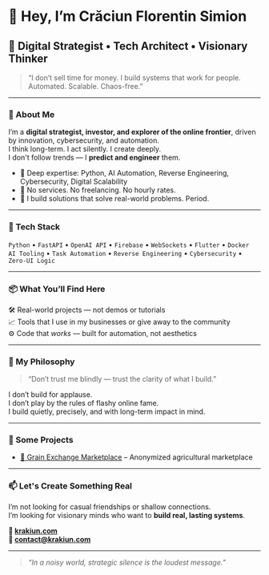 # 👋 Hey, I’m Crăciun Florentin Simion

## 🧠 Digital Strategist • Tech Architect • Visionary Thinker

> “I don’t sell time for money. I build systems that work for people. Automated. Scalable. Chaos-free.”

---

### 🎯 About Me

I’m a **digital strategist, investor, and explorer of the online frontier**, driven by innovation, cybersecurity, and automation.  
I think long-term. I act silently. I create deeply.  
I don't follow trends — I **predict and engineer** them.

- 🧬 Deep expertise: Python, AI Automation, Reverse Engineering, Cybersecurity, Digital Scalability
- 🔐 No services. No freelancing. No hourly rates.
- 🚀 I build solutions that solve real-world problems. Period.

---

### 🧰 Tech Stack

`Python` • `FastAPI` • `OpenAI API` • `Firebase` • `WebSockets` • `Flutter` • `Docker`  
`AI Tooling` • `Task Automation` • `Reverse Engineering` • `Cybersecurity` • `Zero-UI Logic`

---

### 📦 What You’ll Find Here

🛠️ Real-world projects — not demos or tutorials  
📈 Tools that I use in my businesses or give away to the community  
⚙️ Code that *works* — built for automation, not aesthetics

---

### 🧭 My Philosophy

> “Don’t trust me blindly — trust the clarity of what I build.”

I don’t build for applause.  
I don’t play by the rules of flashy online fame.  
I build quietly, precisely, and with long-term impact in mind.

---

### 🧩 Some Projects

- [🌾 Grain Exchange Marketplace](https://bursadecereale.com) – Anonymized agricultural marketplace

---

### 📫 Let's Create Something Real

I’m not looking for casual friendships or shallow connections.  
I’m looking for visionary minds who want to **build real, lasting systems**.

**🔗 [krakiun.com](https://krakiun.com)**  
**📩 contact@krakiun.com**

---

> *“In a noisy world, strategic silence is the loudest message.”*
